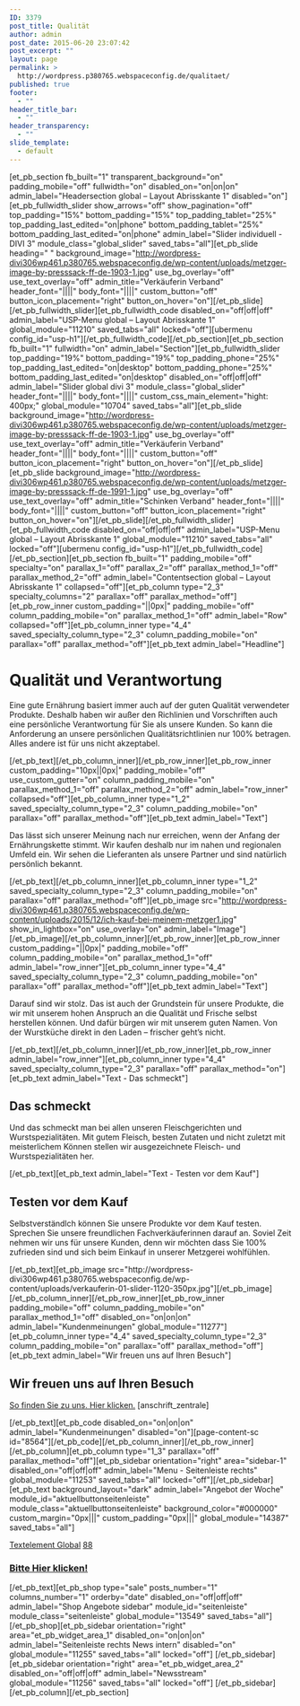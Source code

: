 ```yaml
---
ID: 3379
post_title: Qualität
author: admin
post_date: 2015-06-20 23:07:42
post_excerpt: ""
layout: page
permalink: >
  http://wordpress.p380765.webspaceconfig.de/qualitaet/
published: true
footer:
  - ""
header_title_bar:
  - ""
header_transparency:
  - ""
slide_template:
  - default
---
```

[et_pb_section fb_built="1" transparent_background="on" padding_mobile="off" fullwidth="on" disabled_on="on|on|on" admin_label="Headersection global – Layout Abrisskante 1" disabled="on"][et_pb_fullwidth_slider show_arrows="off" show_pagination="off" top_padding="15%" bottom_padding="15%" top_padding_tablet="25%" top_padding_last_edited="on|phone" bottom_padding_tablet="25%" bottom_padding_last_edited="on|phone" admin_label="Slider individuell - DIVI 3" module_class="global_slider" saved_tabs="all"][et_pb_slide heading=" " background_image="http://wordpress-divi306wp461.p380765.webspaceconfig.de/wp-content/uploads/metzger-image-by-presssack-ff-de-1903-1.jpg" use_bg_overlay="off" use_text_overlay="off" admin_title="Verkäuferin Verband" header_font="||||" body_font="||||" custom_button="off" button_icon_placement="right" button_on_hover="on"][/et_pb_slide][/et_pb_fullwidth_slider][et_pb_fullwidth_code disabled_on="off|off|off" admin_label="USP-Menu global – Layout Abrisskante 1" global_module="11210" saved_tabs="all" locked="off"][ubermenu config_id=&quot;usp-h1&quot;][/et_pb_fullwidth_code][/et_pb_section][et_pb_section fb_built="1" fullwidth="on" admin_label="Section"][et_pb_fullwidth_slider top_padding="19%" bottom_padding="19%" top_padding_phone="25%" top_padding_last_edited="on|desktop" bottom_padding_phone="25%" bottom_padding_last_edited="on|desktop" disabled_on="off|off|off" admin_label="Slider global divi 3" module_class="global_slider" header_font="||||" body_font="||||" custom_css_main_element="hight: 400px;" global_module="10704" saved_tabs="all"][et_pb_slide background_image="http://wordpress-divi306wp461.p380765.webspaceconfig.de/wp-content/uploads/metzger-image-by-presssack-ff-de-1903-1.jpg" use_bg_overlay="off" use_text_overlay="off" admin_title="Verkäuferin Verband" header_font="||||" body_font="||||" custom_button="off" button_icon_placement="right" button_on_hover="on"][/et_pb_slide][et_pb_slide background_image="http://wordpress-divi306wp461.p380765.webspaceconfig.de/wp-content/uploads/metzger-image-by-presssack-ff-de-1991-1.jpg" use_bg_overlay="off" use_text_overlay="off" admin_title="Schinken Verband" header_font="||||" body_font="||||" custom_button="off" button_icon_placement="right" button_on_hover="on"][/et_pb_slide][/et_pb_fullwidth_slider][et_pb_fullwidth_code disabled_on="off|off|off" admin_label="USP-Menu global – Layout Abrisskante 1" global_module="11210" saved_tabs="all" locked="off"][ubermenu config_id=&quot;usp-h1&quot;][/et_pb_fullwidth_code][/et_pb_section][et_pb_section fb_built="1" padding_mobile="off" specialty="on" parallax_1="off" parallax_2="off" parallax_method_1="off" parallax_method_2="off" admin_label="Contentsection global – Layout Abrisskante 1" collapsed="off"][et_pb_column type="2_3" specialty_columns="2" parallax="off" parallax_method="off"][et_pb_row_inner custom_padding="||0px|" padding_mobile="off" column_padding_mobile="on" parallax_method_1="off" admin_label="Row" collapsed="off"][et_pb_column_inner type="4_4" saved_specialty_column_type="2_3" column_padding_mobile="on" parallax="off" parallax_method="off"][et_pb_text admin_label="Headline"]<h1>Qualität und Verantwortung</h1>
<p>Eine gute Ernährung basiert immer auch auf der guten Qualität verwendeter Produkte. Deshalb haben wir außer den Richlinien und Vorschriften auch eine persönliche Verantwortung für Sie als unsere Kunden. So kann die Anforderung an unsere persönlichen Qualitätsrichtlinien nur 100% betragen. Alles andere ist für uns nicht akzeptabel.</p>
[/et_pb_text][/et_pb_column_inner][/et_pb_row_inner][et_pb_row_inner custom_padding="10px||0px|" padding_mobile="off" use_custom_gutter="on" column_padding_mobile="on" parallax_method_1="off" parallax_method_2="off" admin_label="row_inner" collapsed="off"][et_pb_column_inner type="1_2" saved_specialty_column_type="2_3" column_padding_mobile="on" parallax="off" parallax_method="off"][et_pb_text admin_label="Text"]

Das lässt sich unserer Meinung nach nur erreichen, wenn der Anfang der Ernährungskette stimmt. Wir kaufen deshalb nur im nahen und regionalen Umfeld ein. Wir sehen die Lieferanten als unsere Partner und sind natürlich persönlich bekannt.

[/et_pb_text][/et_pb_column_inner][et_pb_column_inner type="1_2" saved_specialty_column_type="2_3" column_padding_mobile="on" parallax="off" parallax_method="off"][et_pb_image src="http://wordpress-divi306wp461.p380765.webspaceconfig.de/wp-content/uploads/2015/12/ich-kauf-bei-meinem-metzger1.jpg" show_in_lightbox="on" use_overlay="on" admin_label="Image"]
[/et_pb_image][/et_pb_column_inner][/et_pb_row_inner][et_pb_row_inner custom_padding="||0px|" padding_mobile="off" column_padding_mobile="on" parallax_method_1="off" admin_label="row_inner"][et_pb_column_inner type="4_4" saved_specialty_column_type="2_3" column_padding_mobile="on" parallax="off" parallax_method="off"][et_pb_text admin_label="Text"]

Darauf sind wir stolz. Das ist auch der Grundstein für unsere Produkte, die wir mit unserem hohen Anspruch an die Qualität und Frische selbst herstellen können. Und dafür bürgen wir mit unserem guten Namen. Von der Wurstküche direkt in den Laden – frischer geht’s nicht.

[/et_pb_text][/et_pb_column_inner][/et_pb_row_inner][et_pb_row_inner admin_label="row_inner"][et_pb_column_inner type="4_4" saved_specialty_column_type="2_3" parallax="off" parallax_method="on"][et_pb_text admin_label="Text - Das schmeckt"]<h2>Das schmeckt</h2>
<p>Und das schmeckt man bei allen unseren Fleischgerichten und Wurstspezialitäten. Mit gutem Fleisch, besten Zutaten und nicht zuletzt mit meisterlichem Können stellen wir ausgezeichnete Fleisch- und Wurstspezialitäten her.</p>
[/et_pb_text][et_pb_text admin_label="Text - Testen vor dem Kauf"]<h2>Testen vor dem Kauf</h2>
<p>Selbstverständlch können Sie unsere Produkte vor dem Kauf testen. Sprechen Sie unsere freundlichen Fachverkäuferinnen darauf an. Soviel Zeit nehmen wir uns für unsere Kunden, denn wir möchten dass Sie 100% zufrieden sind und sich beim Einkauf in unserer Metzgerei wohlfühlen.</p>
[/et_pb_text][et_pb_image src="http://wordpress-divi306wp461.p380765.webspaceconfig.de/wp-content/uploads/verkauferin-01-slider-1120-350px.jpg"][/et_pb_image][/et_pb_column_inner][/et_pb_row_inner][et_pb_row_inner padding_mobile="off" column_padding_mobile="on" parallax_method_1="off" disabled_on="on|on|on" admin_label="Kundenmeinungen" global_module="11277"][et_pb_column_inner type="4_4" saved_specialty_column_type="2_3" column_padding_mobile="on" parallax="off" parallax_method="off"][et_pb_text admin_label="Wir freuen uns auf Ihren Besuch"]<h2 class="p1"><span class="s1">Wir freuen uns auf Ihren Besuch</span></h2>
<p class="p2"><span class="s1"><a href="http://wordpress-wp461divi302gschwendner.p379314.webspaceconfig.de/kontakt/">So finden Sie zu uns. Hier klicken.</a></span><span class="s2"> [anschrift_zentrale]</span></p>
[/et_pb_text][et_pb_code disabled_on="on|on|on" admin_label="Kundenmeinungen" disabled="on"][page-content-sc id=&quot;8564&quot;][/et_pb_code][/et_pb_column_inner][/et_pb_row_inner][/et_pb_column][et_pb_column type="1_3" parallax="off" parallax_method="off"][et_pb_sidebar orientation="right" area="sidebar-1" disabled_on="off|off|off" admin_label="Menu - Seitenleiste rechts" global_module="11253" saved_tabs="all" locked="off"][/et_pb_sidebar][et_pb_text background_layout="dark" admin_label="Angebot der Woche" module_id="aktuellbuttonseitenleiste" module_class="aktuellbuttonseitenleiste" background_color="#000000" custom_margin="0px|||" custom_padding="0px|||" global_module="14387" saved_tabs="all"]

<p><a href="angebot3/">Textelement Global</a> <a href="angebot3/">88</a></p><h3><a href="angebot3/"><strong>Bitte Hier klicken!</strong></a></h3>

[/et_pb_text][et_pb_shop type="sale" posts_number="1" columns_number="1" orderby="date" disabled_on="off|off|off" admin_label="Shop Angebote sidebar" module_id="seitenleiste" module_class="seitenleiste" global_module="13549" saved_tabs="all"][/et_pb_shop][et_pb_sidebar orientation="right" area="et_pb_widget_area_1" disabled_on="on|on|on" admin_label="Seitenleiste rechts News intern" disabled="on" global_module="11255" saved_tabs="all" locked="off"]
[/et_pb_sidebar][et_pb_sidebar orientation="right" area="et_pb_widget_area_2" disabled_on="off|off|off" admin_label="Newsstream" global_module="11256" saved_tabs="all" locked="off"]
[/et_pb_sidebar][/et_pb_column][/et_pb_section]